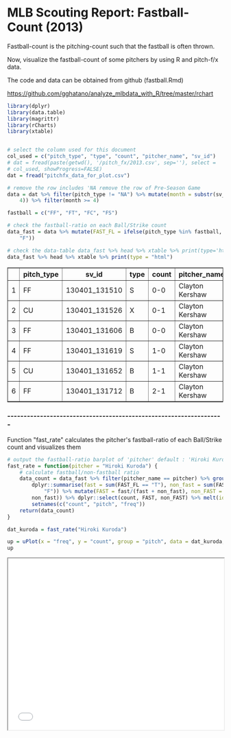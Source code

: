 MLB Scouting Report: Fastball-Count (2013)
========================================================



Fastball-count is the pitching-count such that the fastball is often thrown.

Now, visualize the fastball-count of some pitchers by using R and pitch-f/x data.

The code and data can be obtained from github (fastball.Rmd)

https://github.com/gghatano/analyze_mlbdata_with_R/tree/master/rchart


```r
library(dplyr)
library(data.table)
library(magrittr)
library(rCharts)
library(xtable)


# select the column used for this document
col_used = c("pitch_type", "type", "count", "pitcher_name", "sv_id")
# dat = fread(paste(getwd(), '/pitch_fx/2013.csv', sep=''), select =
# col_used, showProgress=FALSE)
dat = fread("pitchfx_data_for_plot.csv")

# remove the row includes 'NA remove the row of Pre-Season Game
data = dat %>% filter(pitch_type != "NA") %>% mutate(month = substr(sv_id, 4, 
    4)) %>% filter(month >= 4)

fastball = c("FF", "FT", "FC", "FS")

# check the fastball-ratio on each Ball/Strike count
data_fast = data %>% mutate(FAST_FL = ifelse(pitch_type %in% fastball, "T", 
    "F"))

# check the data-table data_fast %>% head %>% xtable %>% print(type='html')
data_fast %>% head %>% xtable %>% print(type = "html")
```

<!-- html table generated in R 3.0.2 by xtable 1.7-3 package -->
<!-- Tue Mar 25 10:03:52 2014 -->
<TABLE border=1>
<TR> <TH>  </TH> <TH> pitch_type </TH> <TH> sv_id </TH> <TH> type </TH> <TH> count </TH> <TH> pitcher_name </TH> <TH> month </TH> <TH> FAST_FL </TH>  </TR>
  <TR> <TD align="right"> 1 </TD> <TD> FF </TD> <TD> 130401_131510 </TD> <TD> S </TD> <TD> 0-0 </TD> <TD> Clayton Kershaw </TD> <TD> 4 </TD> <TD> T </TD> </TR>
  <TR> <TD align="right"> 2 </TD> <TD> CU </TD> <TD> 130401_131526 </TD> <TD> X </TD> <TD> 0-1 </TD> <TD> Clayton Kershaw </TD> <TD> 4 </TD> <TD> F </TD> </TR>
  <TR> <TD align="right"> 3 </TD> <TD> FF </TD> <TD> 130401_131606 </TD> <TD> B </TD> <TD> 0-0 </TD> <TD> Clayton Kershaw </TD> <TD> 4 </TD> <TD> T </TD> </TR>
  <TR> <TD align="right"> 4 </TD> <TD> FF </TD> <TD> 130401_131619 </TD> <TD> S </TD> <TD> 1-0 </TD> <TD> Clayton Kershaw </TD> <TD> 4 </TD> <TD> T </TD> </TR>
  <TR> <TD align="right"> 5 </TD> <TD> CU </TD> <TD> 130401_131652 </TD> <TD> B </TD> <TD> 1-1 </TD> <TD> Clayton Kershaw </TD> <TD> 4 </TD> <TD> F </TD> </TR>
  <TR> <TD align="right"> 6 </TD> <TD> FF </TD> <TD> 130401_131712 </TD> <TD> B </TD> <TD> 2-1 </TD> <TD> Clayton Kershaw </TD> <TD> 4 </TD> <TD> T </TD> </TR>
   </TABLE>



### ------------------------------------------------------------------
Function "fast_rate" calculates the pitcher's fastball-ratio of each Ball/Strike count and visualizes them

```r
# output the fastball-ratio barplot of 'pitcher' default : 'Hiroki Kuroda'
fast_rate = function(pitcher = "Hiroki Kuroda") {
    # calculate fastball/non-fastball ratio
    data_count = data_fast %>% filter(pitcher_name == pitcher) %>% group_by(count) %>% 
        dplyr::summarise(fast = sum(FAST_FL == "T"), non_fast = sum(FAST_FL == 
            "F")) %>% mutate(FAST = fast/(fast + non_fast), non_FAST = non_fast/(fast + 
        non_fast)) %>% dplyr::select(count, FAST, non_FAST) %>% melt(id.var = "count") %>% 
        setnames(c("count", "pitch", "freq"))
    return(data_count)
}
```



```r
dat_kuroda = fast_rate("Hiroki Kuroda")

up = uPlot(x = "freq", y = "count", group = "pitch", data = dat_kuroda, type = "StackedBar")
up
```

<iframe src='
figure/unnamed-chunk-3.html
' scrolling='no' seamless class='rChart 
uvcharts
 '
id=iframe-
chartd2b7c6f4599
></iframe>
<style>iframe.rChart{ width: 100%; height: 400px;}</style>



